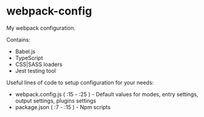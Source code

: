 # webpack-config

My webpack configuration.

Contains:

- Babel.js
- TypeScript
- CSS|SASS loaders
- Jest testing tool

Useful lines of code to setup configuration for your needs:

- webpack.config.js ( :15 - :25 ) - Default values for modes, entry settings, output settings, plugins settings
- package.json ( :7 - :15 ) - Npm scripts
